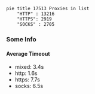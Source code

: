 
```mermaid
pie title 17513 Proxies in list
    "HTTP" : 13216
    "HTTPS": 2919
    "SOCKS" : 2705
```

### Some Info
#### Average Timeout

- mixed: 3.4s
- http: 1.6s
- https: 7.7s
- socks: 6.5s